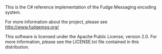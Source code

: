 This is the C# reference implementation of the Fudge Messaging encoding system.

For more information about the project, please see
   http://www.fudgemsg.org/
   
This software is licensed under the Apache Public License, version 2.0.
For more information, please see the LICENSE.txt file contained in
this distribution.
